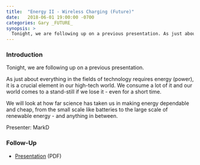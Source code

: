 ```yaml
---
title:  "Energy II - Wireless Charging (Future)"
date:   2018-06-01 19:00:00 -0700
categories: Gary _FUTURE_
synopsis: >
  Tonight, we are following up on a previous presentation. As just about everything in the fields of technology requires energy (power), it is a crucial element in our high-tech world. We consume a lot of it and our world comes to a stand-still if we lose it - even for a short time. We will look at how far science has taken us in making energy dependable and cheap, from the small scale like batteries to the large scale of renewable energy - and anything in between.
---
```


### Introduction

Tonight, we are following up on a previous presentation.

As just about everything in the fields of technology requires energy (power), it is a crucial element in our high-tech world. We consume a lot of it and our world comes to a stand-still if we lose it - even for a short time.

We will look at how far science has taken us in making energy dependable and cheap, from the small scale like batteries to the large scale of renewable energy - and anything in between.

Presenter: MarkD

### Follow-Up

* [Presentation](/assets/present/2018/energy-2.pdf) (PDF)
